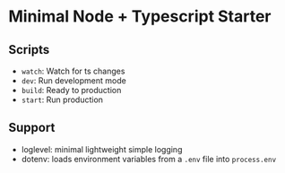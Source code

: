 # Minimal Node + Typescript Starter 

## Scripts

- `watch`: Watch for ts changes
- `dev`: Run development mode
- `build`: Ready to production
- `start`: Run production

## Support 

- loglevel: minimal lightweight simple logging
- dotenv: loads environment variables from a `.env` file into `process.env`
